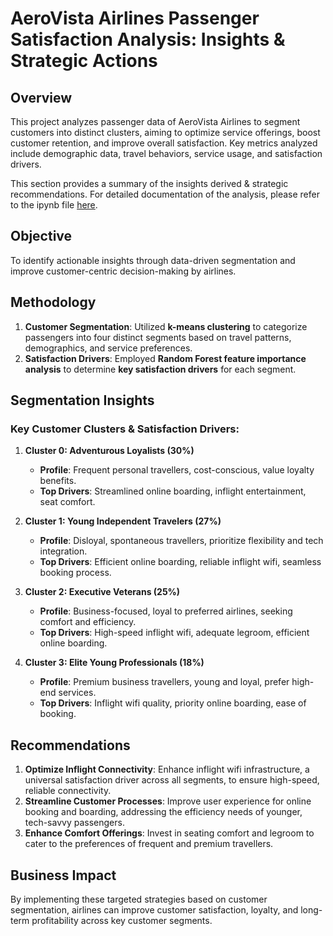 # AeroVista Airlines Passenger Satisfaction Analysis: Insights & Strategic Actions

## Overview
This project analyzes passenger data of AeroVista Airlines to segment customers into distinct clusters, aiming to optimize service offerings, boost customer retention, and improve overall satisfaction. Key metrics analyzed include demographic data, travel behaviors, service usage, and satisfaction drivers. 

This section provides a summary of the insights derived & strategic recommendations. For detailed documentation of the analysis, please refer to the ipynb file [here]([url](https://github.com/mushfiq-shanto/Airline-Passenger-Satisfaction-Analysis/blob/d0b0a16b748bde114bee4414509947af28edc33d/Customer_Clustering_%26_Satisfaction_Driver_Analysis.ipynb)).

## Objective
To identify actionable insights through data-driven segmentation and improve customer-centric decision-making by airlines.

## Methodology
1. **Customer Segmentation**: Utilized **k-means clustering** to categorize passengers into four distinct segments based on travel patterns, demographics, and service preferences.
2. **Satisfaction Drivers**: Employed **Random Forest feature importance analysis** to determine **key satisfaction drivers** for each segment.

## Segmentation Insights
### Key Customer Clusters & Satisfaction Drivers:
1. **Cluster 0: Adventurous Loyalists (30%)**  
   - **Profile**: Frequent personal travellers, cost-conscious, value loyalty benefits.  
   - **Top Drivers**: Streamlined online boarding, inflight entertainment, seat comfort.

2. **Cluster 1: Young Independent Travelers (27%)**  
   - **Profile**: Disloyal, spontaneous travellers, prioritize flexibility and tech integration.  
   - **Top Drivers**: Efficient online boarding, reliable inflight wifi, seamless booking process.

3. **Cluster 2: Executive Veterans (25%)**  
   - **Profile**: Business-focused, loyal to preferred airlines, seeking comfort and efficiency.  
   - **Top Drivers**: High-speed inflight wifi, adequate legroom, efficient online boarding.

4. **Cluster 3: Elite Young Professionals (18%)**  
   - **Profile**: Premium business travellers, young and loyal, prefer high-end services.  
   - **Top Drivers**: Inflight wifi quality, priority online boarding, ease of booking.

## Recommendations
1. **Optimize Inflight Connectivity**: Enhance inflight wifi infrastructure, a universal satisfaction driver across all segments, to ensure high-speed, reliable connectivity.
2. **Streamline Customer Processes**: Improve user experience for online booking and boarding, addressing the efficiency needs of younger, tech-savvy passengers.
3. **Enhance Comfort Offerings**: Invest in seating comfort and legroom to cater to the preferences of frequent and premium travellers.

## Business Impact
By implementing these targeted strategies based on customer segmentation, airlines can improve customer satisfaction, loyalty, and long-term profitability across key customer segments.
